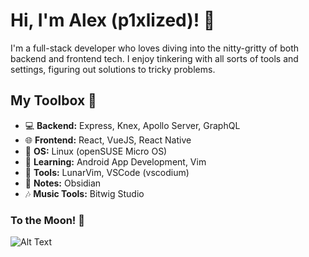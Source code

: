 # Hi, I'm Alex (p1xlized)! 👋

I'm a full-stack developer who loves diving into the nitty-gritty of both backend and frontend tech. I enjoy tinkering with all sorts of tools and settings, figuring out solutions to tricky problems.
 
## My Toolbox 🧰
- 💻 **Backend:** Express, Knex, Apollo Server, GraphQL
- 🌐 **Frontend:** React, VueJS, React Native
- 🐧 **OS:** Linux (openSUSE Micro OS)
- 📱 **Learning:** Android App Development, Vim
- 🔨 **Tools:** LunarVim, VSCode (vscodium)
- 📑 **Notes:** Obsidian
- 🎶 **Music Tools:** Bitwig Studio
### To the Moon! 🚀
![Alt Text](https://i.pinimg.com/originals/92/96/f7/9296f70fce1ae3f298e0d085c17f6a3f.gif)


